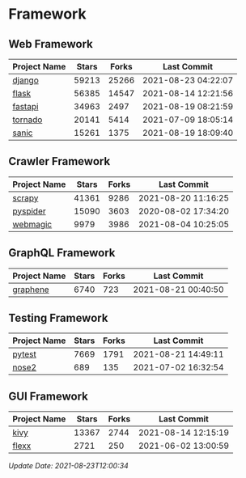 # Framework

## Web Framework
| Project Name | Stars | Forks | Last Commit |
| ------------ | ----- | ----- | ----------- |
| [django](https://github.com/django/django) | 59213 | 25266 | 2021-08-23 04:22:07 |
| [flask](https://github.com/pallets/flask) | 56385 | 14547 | 2021-08-14 12:21:56 |
| [fastapi](https://github.com/tiangolo/fastapi) | 34963 | 2497 | 2021-08-19 08:21:59 |
| [tornado](https://github.com/tornadoweb/tornado) | 20141 | 5414 | 2021-07-09 18:05:14 |
| [sanic](https://github.com/sanic-org/sanic) | 15261 | 1375 | 2021-08-19 18:09:40 |

## Crawler Framework
| Project Name | Stars | Forks | Last Commit |
| ------------ | ----- | ----- | ----------- |
| [scrapy](https://github.com/scrapy/scrapy) | 41361 | 9286 | 2021-08-20 11:16:25 |
| [pyspider](https://github.com/binux/pyspider) | 15090 | 3603 | 2020-08-02 17:34:20 |
| [webmagic](https://github.com/code4craft/webmagic) | 9979 | 3986 | 2021-08-04 10:25:05 |

## GraphQL Framework
| Project Name | Stars | Forks | Last Commit |
| ------------ | ----- | ----- | ----------- |
| [graphene](https://github.com/graphql-python/graphene) | 6740 | 723 | 2021-08-21 00:40:50 |

## Testing Framework
| Project Name | Stars | Forks | Last Commit |
| ------------ | ----- | ----- | ----------- |
| [pytest](https://github.com/pytest-dev/pytest) | 7669 | 1791 | 2021-08-21 14:49:11 |
| [nose2](https://github.com/nose-devs/nose2) | 689 | 135 | 2021-07-02 16:32:54 |

## GUI Framework
| Project Name | Stars | Forks | Last Commit |
| ------------ | ----- | ----- | ----------- |
| [kivy](https://github.com/kivy/kivy) | 13367 | 2744 | 2021-08-14 12:15:19 |
| [flexx](https://github.com/flexxui/flexx) | 2721 | 250 | 2021-06-02 13:00:59 |

*Update Date: 2021-08-23T12:00:34*